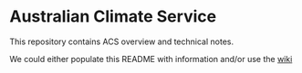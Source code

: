 # Australian Climate Service

This repository contains ACS overview and technical notes.

We could either populate this README with information and/or use the [wiki](https://github.com/AusClimateService/AusClimateService/wiki)

